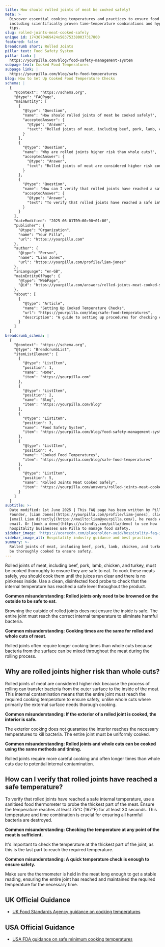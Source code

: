 ```yaml
---
title: How should rolled joints of meat be cooked safely?
meta: >
  Discover essential cooking temperatures and practices to ensure food safety,
  including scientifically proven time-temperature combinations and hygiene
  tips.
slug: rolled-joints-meat-cooked-safely
unique id: 1743670469424x583753380037317800
featured: false
breadcrumb short: Rolled Joints
pillar text: Food Safety System
pillar link: |
  https://yourpilla.com/blog/food-safety-management-system
subpage text: Cooked Food Temperatures
subpage link: |
  https://yourpilla.com/blog/safe-food-temperatures
blog: How to Set Up Cooked Food Temperature Checks
schema: |
  {
    "@context": "https://schema.org",
    "@type": "FAQPage",
    "mainEntity": [
      {
        "@type": "Question",
        "name": "How should rolled joints of meat be cooked safely?",
        "acceptedAnswer": {
          "@type": "Answer",
          "text": "Rolled joints of meat, including beef, pork, lamb, chicken, and turkey, should be thoroughly cooked to ensure safety. Here are the steps to cook these meats safely: (1) Cook the meat until the juices run clear and there is no pinkness inside. (2) Use a clean, disinfected food probe to verify that the internal temperature of the meat has reached a safe level throughout the product. Crucially, browning the outside alone does not ensure safety. The entire joint must reach the required internal temperature."
        }
      },
      {
        "@type": "Question",
        "name": "Why are rolled joints higher risk than whole cuts?",
        "acceptedAnswer": {
          "@type": "Answer",
          "text": "Rolled joints of meat are considered higher risk compared to whole cuts because the rolling process can transfer bacteria from the surface to the interior of the meat. This leads to internal contamination requiring that the entire joint reach the required cooking temperature to ensure safety. Unlike whole cuts, where primarily the external surface needs thorough cooking, rolled joints require uniform internal cooking."
        }
      },
      {
        "@type": "Question",
        "name": "How can I verify that rolled joints have reached a safe temperature?",
        "acceptedAnswer": {
          "@type": "Answer",
          "text": "To verify that rolled joints have reached a safe internal temperature, use a sanitised food thermometer to probe the thickest part of the meat. Ensure the internal temperature reaches at least 75°C (167°F) for at least 30 seconds. Checking the temperature in the thickest part ensures the last part to cook reaches the needed temperature. Adequate holding time at this temperature ensures all harmful bacteria are destroyed."
        }
      }
    ],
    "dateModified": "2025-06-01T09:00:00+01:00",
    "publisher": {
      "@type": "Organization",
      "name": "Your Pilla",
      "url": "https://yourpilla.com"
    },
    "author": {
      "@type": "Person",
      "name": "Liam Jones",
      "url": "https://yourpilla.com/profile/liam-jones"
    },
    "inLanguage": "en-GB",
    "mainEntityOfPage": {
      "@type": "WebPage",
      "@id": "https://yourpilla.com/answers/rolled-joints-meat-cooked-safely"
    },
    "about": [
      {
        "@type": "Article",
        "name": "Setting Up Cooked Temperature Checks",
        "url": "https://yourpilla.com/blog/safe-food-temperatures",
        "description": "A guide to setting up procedures for checking cooked food temperatures to ensure compliance with safety standards."
      }
    ]
  }
breadcrumb_schema: |
  {
    "@context": "https://schema.org",
    "@type": "BreadcrumbList",
    "itemListElement": [
      {
        "@type": "ListItem",
        "position": 1,
        "name": "Home",
        "item": "https://yourpilla.com"
      },
      {
        "@type": "ListItem",
        "position": 2,
        "name": "Blog",
        "item": "https://yourpilla.com/blog"
      },
      {
        "@type": "ListItem",
        "position": 3,
        "name": "Food Safety System",
        "item": "https://yourpilla.com/blog/food-safety-management-system"
      },
      {
        "@type": "ListItem",
        "position": 4,
        "name": "Cooked Food Temperatures",
        "item": "https://yourpilla.com/blog/safe-food-temperatures"
      },
      {
        "@type": "ListItem",
        "position": 5,
        "name": "Rolled Joints Meat Cooked Safely",
        "item": "https://yourpilla.com/answers/rolled-joints-meat-cooked-safely"
      }
    ]
  }
subtitle: >-
  Date modified: 1st June 2025 | This FAQ page has been written by Pilla
  Founder, [Liam Jones](https://yourpilla.com/profile/liam-jones), click to
  [email Liam directly](https://mailto:liam@yourpilla.com/), he reads every
  email. Or [book a demo](https://calendly.com/pilla/demo) to see how
  hospitality businesses use Pilla to manage food safety.
sidebar_image: 'https://ucarecdn.com/placeholder-uuid/hospitality-faq-image.jpg'
sidebar_image_alt: Hospitality industry guidance and best practices
summary: >-
  Rolled joints of meat, including beef, pork, lamb, chicken, and turkey, should
  be thoroughly cooked to ensure safety.
---
```

Rolled joints of meat, including beef, pork, lamb, chicken, and turkey, must be cooked thoroughly to ensure they are safe to eat. To cook these meats safely, you should cook them until the juices run clear and there is no pinkness inside. Use a clean, disinfected food probe to check that the internal temperature has reached a safe level throughout the product.

**Common misunderstanding: Rolled joints only need to be browned on the outside to be safe to eat.**

Browning the outside of rolled joints does not ensure the inside is safe. The entire joint must reach the correct internal temperature to eliminate harmful bacteria.

**Common misunderstanding: Cooking times are the same for rolled and whole cuts of meat.**

Rolled joints often require longer cooking times than whole cuts because bacteria from the surface can be mixed throughout the meat during the rolling process.

## Why are rolled joints higher risk than whole cuts?

Rolled joints of meat are considered higher risk because the process of rolling can transfer bacteria from the outer surface to the inside of the meat. This internal contamination means that the entire joint must reach the required cooking temperature to ensure safety, unlike whole cuts where primarily the external surface needs thorough cooking.

**Common misunderstanding: If the exterior of a rolled joint is cooked, the interior is safe.**

The exterior cooking does not guarantee the interior reaches the necessary temperatures to kill bacteria. The entire joint must be uniformly cooked.

**Common misunderstanding: Rolled joints and whole cuts can be cooked using the same methods and timing.**

Rolled joints require more careful cooking and often longer times than whole cuts due to potential internal contamination.

## How can I verify that rolled joints have reached a safe temperature?

To verify that rolled joints have reached a safe internal temperature, use a sanitised food thermometer to probe the thickest part of the meat. Ensure the temperature reaches at least 75°C (167°F) for at least 30 seconds. This temperature and time combination is crucial for ensuring all harmful bacteria are destroyed.

**Common misunderstanding: Checking the temperature at any point of the meat is sufficient.**

It's important to check the temperature at the thickest part of the joint, as this is the last part to reach the required temperature.

**Common misunderstanding: A quick temperature check is enough to ensure safety.**

Make sure the thermometer is held in the meat long enough to get a stable reading, ensuring the entire joint has reached and maintained the required temperature for the necessary time.

## UK Official Guidance

-   [UK Food Standards Agency guidance on cooking temperatures](https://www.food.gov.uk/safety-hygiene/cooking-your-food)

## USA Official Guidance

-   [USA FDA guidance on safe minimum cooking temperatures](https://www.fda.gov/media/107000/download)
